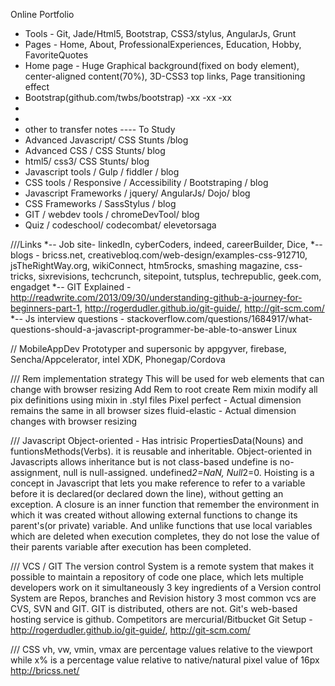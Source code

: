 

Online Portfolio
- Tools - Git, Jade/Html5, Bootstrap, CSS3/stylus, AngularJs, Grunt
- Pages - Home, About, ProfessionalExperiences, Education, Hobby, FavoriteQuotes
- Home page - Huge Graphical background(fixed on body element), center-aligned content(70%), 3D-CSS3 top links, Page transitioning effect
- Bootstrap(github.com/twbs/bootstrap)
-xx
-xx
-xx
-
-
- other to transfer notes
---- To Study
- Advanced Javascript/ CSS Stunts /blog
- Advanced CSS / CSS Stunts/ blog
- html5/ css3/ CSS Stunts/ blog
- Javascript tools / Gulp / fiddler / blog
- CSS tools / Responsive / Accessibility  / Bootstraping / blog
- Javascript Frameworks / jquery/ AngularJs/ Dojo/ blog
- CSS Frameworks / SassStylus / blog
- GIT / webdev tools / chromeDevTool/ blog
- Quiz / codeschool/ codecombat/ elevetorsaga

///Links
*-- Job site- linkedIn, cyberCoders, indeed, careerBuilder, Dice, 
*-- blogs - bricss.net, creativebloq.com/web-design/examples-css-912710, jsTheRightWay.org, wikiConnect, htm5rocks, smashing magazine, css-tricks, sixrevisions, techcrunch, sitepoint, tutsplus, techrepublic, geek.com, engadget
*-- GIT Explained - http://readwrite.com/2013/09/30/understanding-github-a-journey-for-beginners-part-1, http://rogerdudler.github.io/git-guide/, http://git-scm.com/
*-- Js interview questions - stackoverflow.com/questions/1684917/what-questions-should-a-javascript-programmer-be-able-to-answer
Linux

// MobileAppDev
Prototyper and supersonic by appgyver, firebase, Sencha/Appcelerator, intel XDK, Phonegap/Cordova

///
Rem implementation strategy
This will be used for web elements that can change with browser resizing
Add Rem to root
create Rem mixin
modify all pix definitions using mixin in .styl files
Pixel perfect - Actual dimension remains the same in all browser sizes
fluid-elastic - Actual dimension changes with browser resizing


///
Javascript
Object-oriented - Has intrisic PropertiesData(Nouns) and funtionsMethods(Verbs). it is reusable and inheritable.
Object-oriented in Javascripts allows inheritance but is not class-based
undefine is no-assignment, null is null-assigned.
undefined*2=NaN, Null*2=0.
Hoisting is a concept in Javascript that lets you make reference to refer to a variable before it is declared(or declared down the line), without getting an exception.
A closure is an inner function that remember the environment in which it was created without allowing external functions to change its parent's(or private) variable. And unlike functions that use local variables which are deleted when execution completes, they do not lose the value of their parents variable after execution has been completed.

///
VCS / GIT
The version control System is a remote system that makes it possible to maintain a repository of code one place, which lets multiple developers work on it simultaneously
3 key ingredients of a Version control System are Repos, branches and Revision history
3 most common vcs are CVS, SVN and GIT. GIT is distributed, others are not.
Git's web-based hosting service is github. Competitors are mercurial/Bitbucket
Git Setup - http://rogerdudler.github.io/git-guide/, http://git-scm.com/


///
CSS
vh, vw, vmin, vmax are percentage values relative to the viewport while x% is a percentage value relative to native/natural pixel value of 16px
http://bricss.net/
